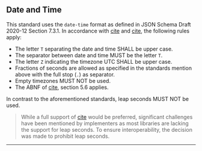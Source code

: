 ## Date and Time

This standard uses the `date-time` format as defined in JSON Schema Draft 2020-12 Section 7.3.1.
In accordance with [cite](#RFC3339) and [cite](#ISO8601-1), the following rules apply:

* The letter `T` separating the date and time SHALL be upper case.
* The separator between date and time MUST be the letter `T`.
* The letter `Z` indicating the timezone UTC SHALL be upper case.
* Fractions of seconds are allowed as specified in the standards mention above with the full stop (`.`) as separator.
* Empty timezones MUST NOT be used.
* The ABNF of [cite](#RFC3339), section 5.6 applies.

In contrast to the aforementioned standards, leap seconds MUST NOT be used.

  > While a full support of [cite](#RFC3339) would be preferred, significant challenges have been mentioned by implementers
  > as most libraries are lacking the support for leap seconds.
  > To ensure interoperability, the decision was made to prohibit leap seconds.

-------
